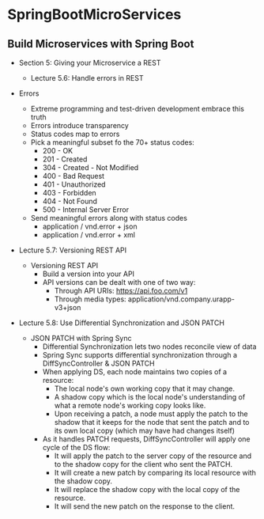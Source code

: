 # SpringBootMicroServices
## Build Microservices with Spring Boot

* Section 5: Giving your Microservice a REST
  * Lecture 5.6: Handle errors in REST
 
* Errors
  * Extreme programming and test-driven development embrace this truth
  * Errors introduce transparency
  * Status codes map to errors
  * Pick a meaningful subset fo the 70+ status codes:
    * 200 - OK
    * 201 - Created
    * 304 - Created - Not Modified
    * 400 - Bad Request
    * 401 - Unauthorized
    * 403 - Forbidden
    * 404 - Not Found
    * 500 - Internal Server Error
  * Send meaningful errors along with status codes
    * application / vnd.error + json
    * application / vnd.error + xml

* Lecture 5.7: Versioning REST API
  * Versioning REST API
    * Build a version into your API
    * API versions can be dealt with one of two way:
      * Through API URIs: https://api.foo.com/v1
      * Through media types: application/vnd.company.urapp-v3+json

* Lecture 5.8: Use Differential Synchronization and JSON PATCH

  * JSON PATCH with Spring Sync
    * Differential Synchronization lets two nodes reconcile view of data
    * Spring Sync supports differential synchronization through a 
      DiffSyncController & JSON PATCH
    * When applying DS, each node maintains two copies of a resource:
      * The local node's own working copy that it may change.
      * A shadow copy which is the local node's understanding of what a remote
        node's working copy looks like.
      * Upon receiving a patch, a node must apply the patch to the shadow that it
        keeps for the node that sent the patch and to its own local copy (which may
        have had changes itself)
    * As it handles PATCH requests, DiffSyncController will apply one cycle of the 
      DS flow:
      * It will apply the patch to the server copy of the resource and to the shadow
        copy for the client who sent the PATCH.
      * It will create a new patch by comparing its local resource with the shadow copy.
      * It will replace the shadow copy with the local copy of the resource.
      * It will send the new patch on the response to the client.

